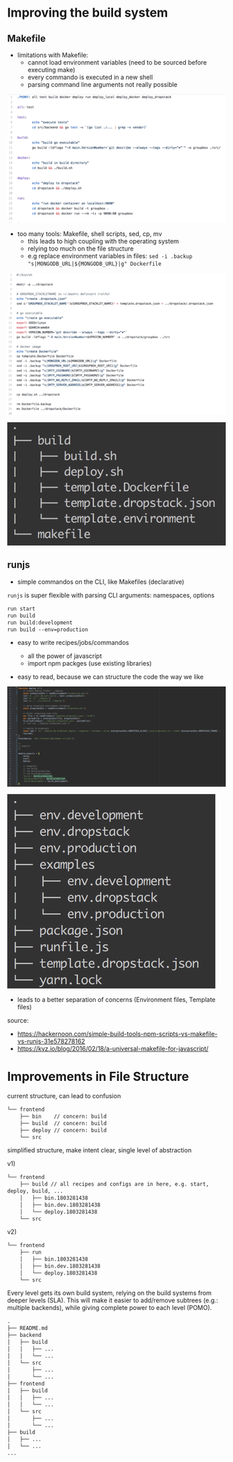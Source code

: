 # Improving the build system

## Makefile

* limitations with Makefile: 
  * cannot load environment variables (need to be sourced before executing make)
  * every commando is executed in a new shell
  * parsing command line arguments not really possible
  
![limitations with Makefile](build-system-images/makefile-example.png)

* too many tools: Makefile, shell scripts, sed, cp, mv
  * this leads to high coupling with the operating system
  * relying too much on the file structure
  * e.g replace environment variables in files: `sed -i .backup "s|MONGODB_URL|${MONGODB_URL}|g" Dockerfile`

![limitations with Makefile](build-system-images/shell-script-example.png)

![High coupling with the file structure](build-system-images/filestructure-makefile.png)


## runjs

* simple commandos on the CLI, like Makefiles (declarative)

`runjs` is super flexible with parsing CLI arguments: namespaces, options
```
run start
run build
run build:development
run build --env=production
```

* easy to write recipes/jobs/commandos
  * all the power of javascript
  * import npm packges (use existing libraries)

* easy to read, because we can structure the code the way we like

![all the power of javascript](build-system-images/javascript-code.png)


![improved file structure](build-system-images/filestructure-runjs.png)
* leads to a better separation of concerns (Environment files, Template files)
  

source:

* https://hackernoon.com/simple-build-tools-npm-scripts-vs-makefile-vs-runjs-31e578278162
* https://kvz.io/blog/2016/02/18/a-universal-makefile-for-javascript/


# Improvements in File Structure

current structure, can lead to confusion
```
└── frontend
    ├── bin    // concern: build
    ├── build  // concern: build
    ├── deploy // concern: build
    └── src
```

simplified structure, make intent clear, single level of abstraction

v1)
```
└── frontend
    ├── build // all recipes and configs are in here, e.g. start, deploy, build, ...
    │   ├── bin.1803281438
    │   ├── bin.dev.1803281438
    │   └── deploy.1803281438
    └── src
```

v2)
```
└── frontend
    ├── run
    │   ├── bin.1803281438
    │   ├── bin.dev.1803281438
    │   └── deploy.1803281438
    └── src 
```

Every level gets its own build system, relying on the build systems from deeper levels (SLA).
This will make it easier to add/remove subtrees (e.g.: multiple backends), while giving complete power to each level (POMO).
```
.
├── README.md
├── backend
│   ├── build
│   │   ├── ...
│   │   └── ...
│   └── src
│       ├── ...
│       └── ...
├── frontend
│   ├── build
│   │   ├── ...
│   │   └── ...
│   └── src
│       ├── ...
│       └── ...
├── build
│   ├── ... 
│   └── ...
...
```